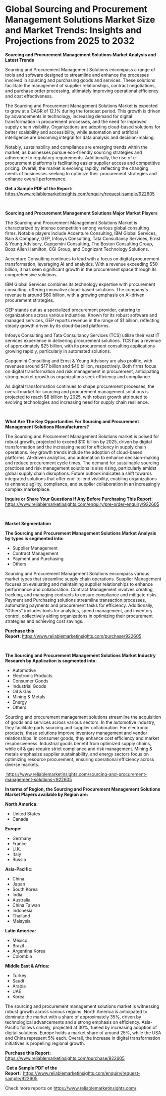 <p><h1>Global Sourcing and Procurement Management Solutions Market Size and Market Trends: Insights and Projections from 2025 to 2032</h1></p><p><strong>Sourcing and Procurement Management Solutions Market Analysis and Latest Trends</strong></p>
<p><p>Sourcing and Procurement Management Solutions encompass a range of tools and software designed to streamline and enhance the processes involved in sourcing and purchasing goods and services. These solutions facilitate the management of supplier relationships, contract negotiations, and purchase order processing, ultimately improving operational efficiency and cost effectiveness. </p><p>The Sourcing and Procurement Management Solutions Market is expected to grow at a CAGR of 12.1% during the forecast period. This growth is driven by advancements in technology, increasing demand for digital transformation in procurement processes, and the need for improved supply chain visibility. Organizations are adopting cloud-based solutions for better scalability and accessibility, while automation and artificial intelligence are becoming integral for data analysis and decision-making.</p><p>Notably, sustainability and compliance are emerging trends within the market, as businesses pursue eco-friendly sourcing strategies and adherence to regulatory requirements. Additionally, the rise of e-procurement platforms is facilitating easier supplier access and competitive pricing. Overall, the market is evolving rapidly, reflecting the changing needs of businesses seeking to optimize their procurement strategies and enhance overall performance.</p></p>
<p><strong>Get a Sample PDF of the Report:&nbsp;</strong> <a href="https://www.reliablemarketinsights.com/enquiry/request-sample/922605?utm_campaign=2197&utm_medium=2&utm_source=Github&utm_content=ia&utm_term=07032025&utm_id=sourcing-and-procurement-management-solutions">https://www.reliablemarketinsights.com/enquiry/request-sample/922605</a></p>
<p>&nbsp;</p>
<p><strong>Sourcing and Procurement Management Solutions Major Market Players</strong></p>
<p><p>The Sourcing and Procurement Management Solutions Market is characterized by intense competition among various global consulting firms. Notable players include Accenture Consulting, IBM Global Services, Bain & Company, GEP, Infosys Consulting, Tata Consultancy Services, Ernst & Young Advisory, Capgemini Consulting, The Boston Consulting Group, Booz Allen Hamilton, CGI Group, and Cognizant Technology Solutions.</p><p>Accenture Consulting continues to lead with a focus on digital procurement transformation, leveraging AI and analytics. With a revenue exceeding $50 billion, it has seen significant growth in the procurement space through its comprehensive solutions.</p><p>IBM Global Services combines its technology expertise with procurement consulting, offering innovative cloud-based solutions. The company's revenue is around $60 billion, with a growing emphasis on AI-driven procurement strategies.</p><p>GEP stands out as a specialized procurement provider, catering to organizations across various industries. Known for its robust software and managed services, GEP reports revenue in the range of $1 billion, reflecting steady growth driven by its cloud-based platforms.</p><p>Infosys Consulting and Tata Consultancy Services (TCS) utilize their vast IT services experience in delivering procurement solutions. TCS has a revenue of approximately $25 billion, with its procurement consulting applications growing rapidly, particularly in automated solutions.</p><p>Capgemini Consulting and Ernst & Young Advisory are also prolific, with revenues around $17 billion and $40 billion, respectively. Both firms focus on digital transformation and risk management in procurement, anticipating strong market growth as organizations seek efficiency and compliance.</p><p>As digital transformation continues to shape procurement processes, the overall market for sourcing and procurement management solutions is projected to reach $8 billion by 2025, with robust growth attributed to evolving technologies and increasing need for supply chain resilience.</p></p>
<p>&nbsp;</p>
<p><strong>What Are The Key Opportunities For Sourcing and Procurement Management Solutions Manufacturers?</strong></p>
<p><p>The Sourcing and Procurement Management Solutions market is poised for robust growth, projected to exceed $10 billion by 2025, driven by digital transformation and the increasing need for efficiency in supply chain operations. Key growth trends include the adoption of cloud-based platforms, AI-driven analytics, and automation to enhance decision-making and reduce procurement cycle times. The demand for sustainable sourcing practices and risk management solutions is also rising, particularly amidst global supply chain disruptions. Future outlook indicates a shift towards integrated solutions that offer end-to-end visibility, enabling organizations to enhance agility, compliance, and supplier collaboration in an increasingly complex marketplace.</p></p>
<p><strong>Inquire or Share Your Questions If Any Before Purchasing This Report:</strong> <a href="https://www.reliablemarketinsights.com/enquiry/pre-order-enquiry/922605?utm_campaign=2197&utm_medium=2&utm_source=Github&utm_content=ia&utm_term=07032025&utm_id=sourcing-and-procurement-management-solutions">https://www.reliablemarketinsights.com/enquiry/pre-order-enquiry/922605</a></p>
<p>&nbsp;</p>
<p><strong>Market Segmentation</strong></p>
<p><strong>The Sourcing and Procurement Management Solutions Market Analysis by types is segmented into:</strong></p>
<p><ul><li>Supplier Management</li><li>Contract Management</li><li>Payment and Purchasing</li><li>Others</li></ul></p>
<p><p>Sourcing and Procurement Management Solutions encompass various market types that streamline supply chain operations. Supplier Management focuses on evaluating and maintaining supplier relationships to enhance performance and collaboration. Contract Management involves creating, tracking, and managing contracts to ensure compliance and mitigate risks. Payment and Purchasing solutions streamline transaction processes, automating payments and procurement tasks for efficiency. Additionally, "Others" includes tools for analytics, spend management, and inventory control, collectively aiding organizations in optimizing their procurement strategies and achieving cost savings.</p></p>
<p><strong>Purchase this Report:&nbsp;</strong><a href="https://www.reliablemarketinsights.com/purchase/922605?utm_campaign=2197&utm_medium=2&utm_source=Github&utm_content=ia&utm_term=07032025&utm_id=sourcing-and-procurement-management-solutions">https://www.reliablemarketinsights.com/purchase/922605</a></p>
<p>&nbsp;</p>
<p><strong>The Sourcing and Procurement Management Solutions Market Industry Research by Application is segmented into:</strong></p>
<p><ul><li>Automotive</li><li>Electronic Products</li><li>Consumer Goods</li><li>Industrial Goods</li><li>Oil & Gas</li><li>Mining & Metals</li><li>Energy</li><li>Others</li></ul></p>
<p><p>Sourcing and procurement management solutions streamline the acquisition of goods and services across various sectors. In the automotive industry, they facilitate parts sourcing and supplier collaboration. For electronic products, these solutions improve inventory management and vendor relationships. In consumer goods, they enhance cost efficiency and market responsiveness. Industrial goods benefit from optimized supply chains, while oil & gas require strict compliance and risk management. Mining & metals emphasize supplier sustainability, and energy sectors focus on optimizing resource procurement, ensuring operational efficiency across diverse markets.</p></p>
<p><a href="https://www.reliablemarketinsights.com/sourcing-and-procurement-management-solutions-r922605?utm_campaign=2197&utm_medium=2&utm_source=Github&utm_content=ia&utm_term=07032025&utm_id=sourcing-and-procurement-management-solutions">&nbsp;https://www.reliablemarketinsights.com/sourcing-and-procurement-management-solutions-r922605</a></p>
<p><strong>In terms of Region, the Sourcing and Procurement Management Solutions Market Players available by Region are:</strong></p>
<p>
    <p> <strong> North America: </strong>
        <ul>
            <li>United States</li>
            <li>Canada</li>
        </ul>
        </p> 
    <p> <strong> Europe: </strong>
        <ul>
            <li>Germany</li>
            <li>France</li>
            <li>U.K.</li>
            <li>Italy</li>
            <li>Russia</li>
        </ul>
        </p> 
    <p> <strong> Asia-Pacific: </strong>
        <ul>
            <li>China</li>
            <li>Japan</li>
            <li>South Korea</li>
            <li>India</li>
            <li>Australia</li>
            <li>China Taiwan</li>
            <li>Indonesia</li>
            <li>Thailand</li>
            <li>Malaysia</li>
        </ul>
        </p> 
    <p> <strong> Latin America: </strong>
        <ul>
            <li>Mexico</li>
            <li>Brazil</li>
            <li>Argentina Korea</li>
            <li>Colombia</li>
        </ul>
        </p> 
    <p> <strong> Middle East & Africa: </strong>
        <ul>
            <li>Turkey</li>
            <li>Saudi</li>
            <li>Arabia</li>
            <li>UAE</li>
            <li>Korea</li>
        </ul>
    </p>
    </p>
<p><p>The sourcing and procurement management solutions market is witnessing robust growth across various regions. North America is anticipated to dominate the market with a share of approximately 35%, driven by technological advancements and a strong emphasis on efficiency. Asia-Pacific follows closely, projected at 30%, fueled by increasing adoption of digital solutions. Europe holds a market share of around 25%, while the USA and China represent 5% each. Overall, the increase in digital transformation initiatives is propelling regional growth.</p></p>
<p><strong>Purchase this Report: </strong><a href="https://www.reliablemarketinsights.com/purchase/922605?utm_campaign=2197&utm_medium=2&utm_source=Github&utm_content=ia&utm_term=07032025&utm_id=sourcing-and-procurement-management-solutions">https://www.reliablemarketinsights.com/purchase/922605</a></p>
<p>&nbsp;<strong>Get a Sample PDF of the Report:&nbsp;&nbsp;</strong><a href="https://www.reliablemarketinsights.com/enquiry/request-sample/922605?utm_campaign=2197&utm_medium=2&utm_source=Github&utm_content=ia&utm_term=07032025&utm_id=sourcing-and-procurement-management-solutions">https://www.reliablemarketinsights.com/enquiry/request-sample/922605</a></p>
<p><strong></strong></p>
<p>Check more reports on <a href="https://www.reliablemarketinsights.com/?utm_campaign=2197&utm_medium=2&utm_source=Github&utm_content=ia&utm_term=07032025&utm_id=sourcing-and-procurement-management-solutions">https://www.reliablemarketinsights.com/</a></p>